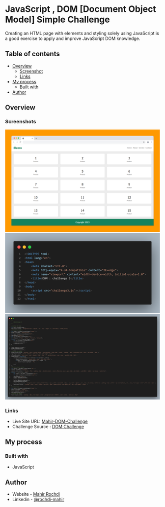 # JavaScript , DOM [Document Object Model] Simple Challenge
Creating an HTML page with elements and styling solely using JavaScript is a good exercise to apply and improve JavaScript DOM knowledge.

## Table of contents

- [Overview](#overview)
  - [Screenshot](#screenshots)
  - [Links](#links)
- [My process](#my-process)
  - [Built with](#built-with)
- [Author](#author)

## Overview

### Screenshots

![](screenshots/challenge.png)
![](screenshots/code.png)
![](screenshots/codeJs.png)

### Links

- Live Site URL: [Mahir-DOM-Challenge](https://mahirrochdi.github.io/DOM_JS_Challenge3/)
- Challenge Source : [DOM Challenge](https://www.youtube.com/watch?v=mGhGjzIKEqk&list=PLDoPjvoNmBAx3kiplQR_oeDqLDBUDYwVv&index=102)
## My process

### Built with

- JavaScript

## Author

- Website - [Mahir Rochdi](https://github.com/MAHIRROCHDI)
- Linkedin - [@rochdi-mahir](www.linkedin.com/in/rochdi-mahir)
